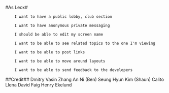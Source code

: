 #As Leox#
    
		I want to have a public lobby, club section
    
		I want to have anonymous private messaging
		
		I should be able to edit my screen name
		
		I want to be able to see related topics to the one I'm viewing
		
		I want to be able to post links
		
		I want to be able to move around layouts
		
		I want to be able to send feedback to the developers
		
##Credit##
	Dmitry Vasin
	Zhang An Ni (Ben)
	Seung Hyun Kim (Shaun)
	Calito Llena
	David Faig
	Henry Ekelund
